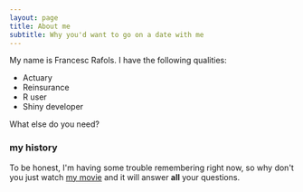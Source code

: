 ```yaml
---
layout: page
title: About me
subtitle: Why you'd want to go on a date with me
---
```


My name is Francesc Rafols. I have the following qualities:

- Actuary
- Reinsurance
- R user
- Shiny developer

What else do you need?

### my history

To be honest, I'm having some trouble remembering right now, so why don't you just watch [my movie](http://en.wikipedia.org/wiki/The_Princess_Bride_%28film%29) and it will answer **all** your questions.
